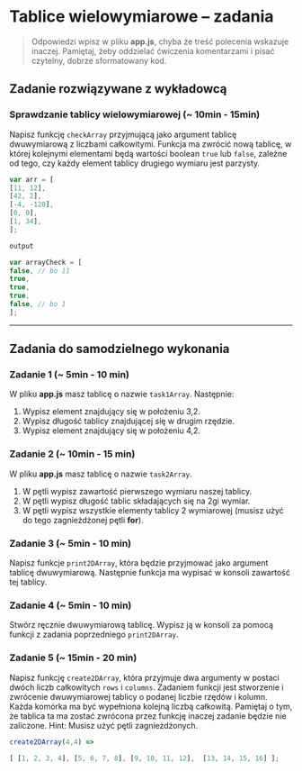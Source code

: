 # Tablice wielowymiarowe &ndash; zadania

> Odpowiedzi wpisz w pliku **app.js**, chyba że treść polecenia wskazuje inaczej.
Pamiętaj, żeby oddzielać ćwiczenia komentarzami i pisać czytelny, dobrze sformatowany kod.

## Zadanie rozwiązywane z wykładowcą

### Sprawdzanie tablicy wielowymiarowej  (~ 10min - 15min)

Napisz funkcję ```checkArray``` przyjmującą jako argument tablicę dwuwymiarową z liczbami całkowitymi.
Funkcja ma zwrócić nową tablicę, w której kolejnymi elementami będą wartości boolean ```true``` lub ```false```, zależne od tego, czy każdy element tablicy drugiego wymiaru jest parzysty.

```JavaScript
var arr = [
[11, 12],
[42, 2],
[-4, -120],
[0, 0],
[1, 34],
];

output

var arrayCheck = [
false, // bo 11
true,
true,
true,
false, // bo 1
];
```
--------------------------------------------------------------------
## Zadania do samodzielnego wykonania

### Zadanie 1 (~ 5min - 10 min)

W pliku **app.js** masz tablicę o nazwie ```task1Array```. Następnie:
  1. Wypisz element znajdujący się w położeniu 3,2.
  2. Wypisz długość tablicy znajdującej się w drugim rzędzie.
  3. Wypisz element znajdujący się w położeniu 4,2.

### Zadanie 2 (~ 10min - 15 min)

W pliku **app.js** masz tablicę o nazwie ```task2Array```.
  1. W pętli wypisz zawartość pierwszego wymiaru naszej tablicy.
  2. W pętli wypisz długość tablic składających się na 2gi wymiar.
  3. W pętli wypisz wszystkie elementy tablicy 2 wymiarowej (musisz użyć do tego zagnieżdżonej pętli **for**).

### Zadanie 3 (~ 5min - 10 min)

Napisz funkcje ```print2DArray```, która będzie przyjmować  jako argument tablicę dwuwymiarową. Następnie funkcja ma wypisać w konsoli zawartość tej tablicy.

### Zadanie 4 (~ 5min - 10 min)

Stwórz ręcznie dwuwymiarową tablicę. Wypisz ją w konsoli za pomocą funkcji z zadania poprzedniego ```print2DArray```.

### Zadanie 5 (~ 15min - 20 min)

Napisz funkcję ```create2DArray```, która przyjmuje dwa argumenty w postaci dwóch liczb całkowitych ```rows``` i ```columns```. Zadaniem funkcji jest stworzenie i zwrócenie dwuwymiarowej tablicy o podanej liczbie rzędów i kolumn. Każda komórka ma być wypełniona kolejną liczbą całkowitą. Pamiętaj o tym, że tablica ta ma zostać zwrócona przez funkcję inaczej zadanie będzie nie zaliczone.
Hint: Musisz użyć pętli zagnieżdżonych.

```JavaScript
create2DArray(4,4) =>

[ [1, 2, 3, 4], [5, 6, 7, 8], [9, 10, 11, 12],  [13, 14, 15, 16] ];
 ```
